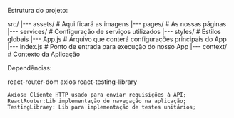 Estrutura do projeto:

src/
 |--- assets/   # Aqui ficará as imagens
 |--- pages/    # As nossas páginas
 |--- services/ # Configuração de serviços utilizados
 |--- styles/   # Estilos globais
 |--- App.js    # Arquivo que conterá configurações principais do App
 |--- index.js  # Ponto de entrada para execução do nosso App
 |--- context/  # Contexto da Aplicação

 Dependências: 

 react-router-dom
 axios
 react-testing-library

    Axios: Cliente HTTP usado para enviar requisições à API;
    ReactRouter:Lib implementação de navegação na aplicação;
    TestingLibraey: Lib para implementação de testes unitários;
